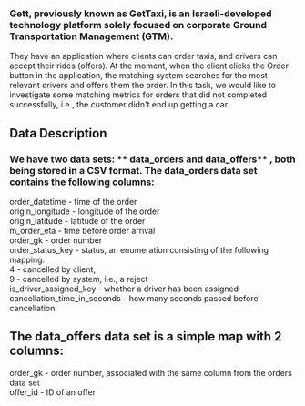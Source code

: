 ### Gett, previously known as GetTaxi, is an Israeli-developed technology platform solely focused on corporate Ground Transportation Management (GTM).
They have an application where clients can order taxis, and drivers can accept their rides (offers).
At the moment, when the client clicks the Order button in the application, the matching system searches for the most relevant drivers and offers them the order.
In this task, we would like to investigate some matching metrics for orders that did not completed successfully, i.e., the customer didn't end up getting a car.

## Data Description
### We have two data sets:  ** data_orders and data_offers** , both being stored in a CSV format. The data_orders data set contains the following columns:
order_datetime - time of the order  
origin_longitude - longitude of the order  
origin_latitude - latitude of the order  
m_order_eta - time before order arrival  
order_gk - order number  
order_status_key - status, an enumeration consisting of the following mapping:  
4 - cancelled by client,  
9 - cancelled by system, i.e., a reject  
is_driver_assigned_key - whether a driver has been assigned  
cancellation_time_in_seconds - how many seconds passed before cancellation  

## The data_offers data set is a simple map with 2 columns:

order_gk - order number, associated with the same column from the orders data set  
offer_id - ID of an offer  
